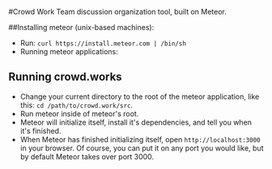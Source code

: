 #Crowd Work
Team discussion organization tool, built on Meteor.

##Installing meteor (unix-based machines):

* Run: `curl https://install.meteor.com | /bin/sh`
* Running meteor applications:

## Running crowd.works
* Change your current directory to the root of the meteor application, like this: `cd /path/to/crowd.work/src`.
* Run meteor inside of meteor's root.
* Meteor will initialize itself, install it's dependencies, and tell you when it's finished.
* When Meteor has finished initializing itself, open `http://localhost:3000` in your browser. Of course, you can put it on any port you would like, but by default Meteor takes over port 3000.
